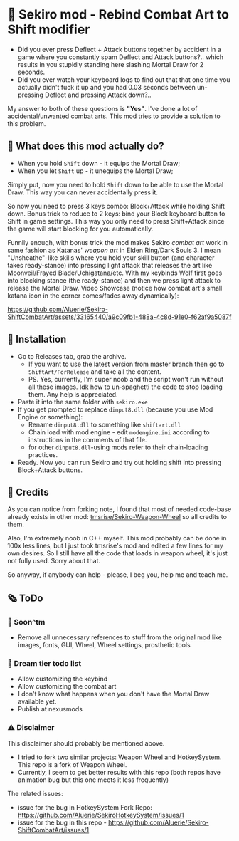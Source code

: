 # 💃 Sekiro mod - Rebind Combat Art to Shift modifier

* Did you ever press Deflect + Attack buttons together by accident in a game where you constantly spam Deflect and Attack buttons?.. which results in you stupidly standing here slashing Mortal Draw for 2 seconds.
* Did you ever watch your keyboard logs to find out that that one time you actually didn't fuck it up and you had 0.03 seconds between un-pressing Deflect and pressing Attack down?..

My answer to both of these questions is **"Yes"**. I've done a lot of accidental/unwanted combat arts. This mod tries to provide a solution to this problem.

## 🤔 What does this mod actually do?

* When you hold `Shift` down - it equips the Mortal Draw;
* When you let `Shift` up - it unequips the Mortal Draw;

Simply put, now you need to hold `Shift` down to be able to use the Mortal Draw. This way you can never accidentally press it.

So now you need to press 3 keys combo: Block+Attack while holding Shift down. Bonus trick to reduce to 2 keys: bind your Block keyboard button to Shift in game settings. This way you only need to press Shift+Attack since the game will start blocking for you automatically.

Funnily enough, with bonus trick the mod makes Sekiro *combat art* work in same fashion as Katanas' *weapon art* in Elden Ring/Dark Souls 3. I mean "Unsheathe"-like skills where you hold your skill button (and character takes ready-stance) into pressing light attack that releases the art like Moonveil/Frayed Blade/Uchigatana/etc. With my keybinds Wolf first goes into blocking stance (the ready-stance) and then we press light attack to release the Mortal Draw. Video Showcase (notice how combat art's small katana icon in the corner comes/fades away dynamically):

<https://github.com/Aluerie/Sekiro-ShiftCombatArt/assets/33165440/a9c09fb1-488a-4c8d-91e0-f62af9a5087f>

## 🔬 Installation

* Go to Releases tab, grab the archive.
    * If you want to use the latest version from master branch then go to `ShiftArt/ForRelease` and take all the content.
    * PS. Yes, currently, I'm super noob and the script won't run without all these images. Idk how to un-spaghetti the code to stop loading them. Any help is appreciated.
* Paste it into the same folder with `sekiro.exe`
* If you get prompted to replace `dinput8.dll` (because you use Mod Engine or something):
    * Rename `dinput8.dll` to something like `shiftart.dll`
    * Chain load with mod engine - edit `modengine.ini` according to instructions in the comments of that file.
    * for other `dinput8.dll`-using mods refer to their chain-loading practices.
* Ready. Now you can run Sekiro and try out holding shift into pressing Block+Attack buttons.

## 👐 Credits

As you can notice from forking note, I found that most of needed code-base already exists in other mod: [tmsrise/Sekiro-Weapon-Wheel](https://github.com/tmsrise/Sekiro-Weapon-Wheel) so all credits to them.

Also, I'm extremely noob in C++ myself. This mod probably can be done in 100x less lines, but I just took tmsrise's mod and edited a few lines for my own desires. So I still have all the code that loads in weapon wheel, it's just not fully used. Sorry about that.

So anyway, if anybody can help - please, I beg you, help me and teach me.

## 🗞️ ToDo

### 🧪 Soon^tm

* Remove all unnecessary references to stuff from the original mod like images, fonts, GUI, Wheel, Wheel settings, prosthetic tools

### 🌈 Dream tier todo list

* Allow customizing the keybind
* Allow customizing the combat art
* I don't know what happens when you don't have the Mortal Draw available yet.
* Publish at nexusmods

### ⚠️ Disclaimer

This disclaimer should probably be mentioned above.

* I tried to fork two similar projects: Weapon Wheel and HotkeySystem. This repo is a fork of Weapon Wheel.
* Currently, I seem to get better results with this repo (both repos have animation bug but this one meets it less frequently)

The related issues:

* issue for the bug in HotkeySystem Fork Repo: <https://github.com/Aluerie/SekiroHotkeySystem/issues/1>
* issue for the bug in this repo - <https://github.com/Aluerie/Sekiro-ShiftCombatArt/issues/1>
